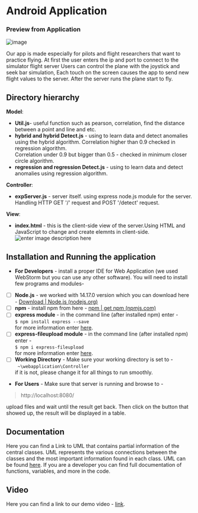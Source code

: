 # 


# Android Application
### Preview from Application
![image](https://user-images.githubusercontent.com/72921611/122181129-bfe57d80-ce91-11eb-98de-e317eafdbf4e.png)

Our app is made especially for pilots and flight researchers that want to practice flying. 
At first the user enters the ip and port to connect to the simulator flight server
Users can control the plane with the joystick and seek bar simulation, 
Each touch on the screen causes the app to send new flight values to the server.
After the server runs the plane start to fly. 
## Directory hierarchy

**Model**:
 - **Util.js**- useful function such as pearson, correlation, find the distance between a point and line and etc.
 - **hybrid and hybrid Detect.js** - using to learn data and detect anomalies using the hybrid algorithm. Correlation higher than 0.9 checked in regression algorithm.\
 Correlation under 0.9 but bigger than 0.5 - checked in minimum closer circle algorithm.
 - **regression and regression  Detect.js** -  using to learn data and detect anomalies using regression algorithm.

 **Controller**:
- **expServer.js** - server itself. using express node.js module for the server. Handling HTTP GET '/' request and POST '/detect' request. 

**View**:
- **index.html** - this is the client-side view of the server.Using HTML and JavaScript to change and create elemnts in client-side. 
![enter image description here](https://siliconcanals.com/wp-content/uploads/2019/08/airplane-travel-tip.jpg)
## Installation and Running the application
 - **For Developers** - install a proper IDE for Web Application (we used WebStorm but you can use any other software). You will need to install few programs and modules- 
 - [ ] **Node.js** - we worked with 14.17.0 version which you can download here - [Download | Node.js (nodejs.org)](https://nodejs.org/en/download/)
 - [ ] **npm** - install npm from here - [npm | get npm (npmjs.com)](https://www.npmjs.com/get-npm)
 - [ ] **express module** - in the command line (after installed npm) enter - \
  `$ npm install express --save` \
 for more information enter [here](https://expressjs.com/en/starter/installing.html).
 - [ ]  **express-fileupload module** - in the command line (after installed npm) enter  -\
  `$ npm i express-fileupload`\
  for more information enter [here](https://www.npmjs.com/package/express-fileupload).
 - [ ]  **Working Directory** - Make sure your working directory is set to -\
` ~\webapplication\Controller`\
if it is not, please change it for all things to run smoothly.
 - **For Users** -
 Make sure that server is running and browse  to - 
 >  http://localhost:8080/
 
 upload files and wait until the result get back. Then click on the button that showed up, the result will be displayed in a table. 
## Documentation
Here you can find a Link to UML that contains partial information of the central classes. UML represents the various connections between the classes and the most important information found in each class. UML can be found [here](https://lucid.app/lucidchart/efc80c83-86a0-4a25-b8c5-999e750ff869/view?page=0_0#). 
If you are a developer you can find full documentation of functions, variables, and more in the code.
## Video
Here you can find a link to our demo video - [link](https://youtu.be/BbjbQuLcp-E).
